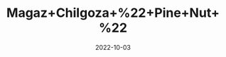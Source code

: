 ---
title: 'Magaz+Chilgoza+%22+Pine+Nut+%22'
date: '2022-10-03' 
metatag: '' 
inventory: '0' 
draft: false 
# meta description 
shortDescripton: 'Cancer+risk+is+significantly+reduced+and+boosts+in+Brain+Health.'
description: 'Dry+Fruit'
longdescription: ''
featured: True
# product Price
price: '100.0'
# Product Short Description
shortDescription: 'Cancer+risk+is+significantly+reduced+and+boosts+in+Brain+Health.'
productID: '6C651F2E-9A24-ED11-9968-005056B3A416'
type: 'products'
category: 'Dry+Fruit' 
thumnailproduct: 'https://eraconnect.blob.core.windows.net/product-images/aminsaddiquidawakhana/6C651F2E-9A24-ED11-9968-005056B3A416.webp' 
images:
  - image: 'https://eraconnect.blob.core.windows.net/product-images/aminsaddiquidawakhana/6C651F2E-9A24-ED11-9968-005056B3A416.webp'  
Variants:
---